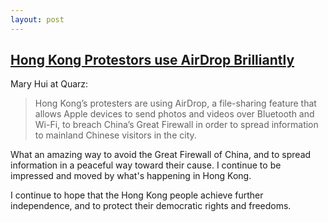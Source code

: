 ```yaml
---
layout: post
---
```

## [Hong Kong Protestors use AirDrop Brilliantly](https://qz.com/1660460/hong-kong-protesters-use-airdrop-to-breach-chinas-firewall/)
Mary Hui at Quarz:

>Hong Kong’s protesters are using AirDrop, a file-sharing feature that allows Apple devices to send photos and videos over Bluetooth and Wi-Fi, to breach China’s Great Firewall in order to spread information to mainland Chinese visitors in the city.

What an amazing way to avoid the Great Firewall of China, and to spread information in a peaceful way toward their cause. I continue to be impressed and moved by what's happening in Hong Kong.

I continue to hope that the Hong Kong people achieve further independence, and to protect their democratic rights and freedoms.
